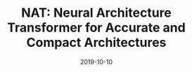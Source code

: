 ---
title: "NAT: Neural Architecture Transformer for Accurate and Compact Architectures"
collection: conferences
permalink: /publication/NAT
date: 2019-10-10
year: "2019"
venue: "NeurIPS"
city: 
state: ""
thumbnail: "NAT.png"
teaser :
authors: "Yong Guo, Yin Zheng, Mingkui Tan, Qi Chen, Jian Chen, Peilin Zhao, Junzhou Huang"
bibtex: NAT.txt
uri: NAT.pdf
arxiv: 
project: 
source: https://github.com/guoyongcs/NAT
poster: 
data:
---